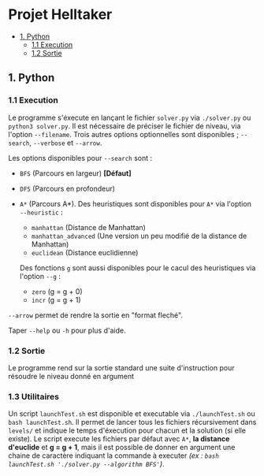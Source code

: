 # Projet Helltaker

- [1. Python](#1-python)
    - [1.1 Execution](#11-execution)
    - [1.2 Sortie](#12-sortie)

## 1. Python
### 1.1 Execution

Le programme s'éxecute en lançant le fichier `solver.py` via `./solver.py` ou `python3 solver.py`. Il est nécessaire de préciser le fichier de niveau, via l'option `--filename`. Trois autres options optionnelles sont disponibles ; `--search`, `--verbose` et `--arrow`. 

Les options disponibles pour `--search` sont :
- `BFS` (Parcours en largeur) **[Défaut]**
- `DFS` (Parcours en profondeur)
- `A*` (Parcours A*). 
Des heuristiques sont disponibles pour `A*` via l'option `--heuristic` :
    - `manhattan` (Distance de Manhattan)
    - `manhattan_advanced` (Une version un peu modifié de la distance de Manhattan)
    - `euclidean` (Distance euclidienne) 

    Des fonctions `g` sont aussi disponibles pour le cacul des heuristiques via l'option `--g` :
    - `zero` (g = g + 0)
    - `incr` (g = g + 1)

`--arrow` permet de rendre la sortie en "format fleché".

Taper `--help` ou `-h` pour plus d'aide.

### 1.2 Sortie

Le programme rend sur la sortie standard une suite d'instruction pour résoudre le niveau donné en argument

### 1.3 Utilitaires

Un script `launchTest.sh` est disponible et executable via `./launchTest.sh` ou `bash launchTest.sh`. Il permet de lancer tous les fichiers récursivement dans `levels/` et indique le temps d'éxecution pour chacun et la solution (si elle existe). Le script execute les fichiers par défaut avec `A*`, **la distance d'euclide** et **g = g + 1**, mais il est possible de donner en argument une chaine de caractère indiquant la commande à executer *(ex : `bash launchTest.sh './solver.py --algorithm BFS'`)*.